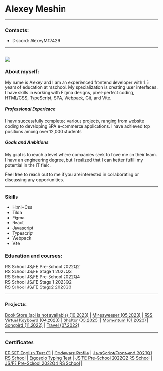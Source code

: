 # Alexey Meshin 

---
### Contacts:
* Discord: AlexeyM#7429
---
![](https://www.codewars.com/users/ZiberPax/badges/large)
---

### About myself:
My name is Alexey and I am an experienced frontend developer with 1.5 years of education at rsschool. My specialization is creating user interfaces. I have skills in working with Figma designs, pixel-perfect coding, HTML/CSS, TypeScript, SPA, Webpack, Git, and Vite.

##### Professional Experience
I have successfully completed various projects, ranging from website coding to developing SPA e-commerce applications. I have achieved top positions among over 12,000 students.

##### Goals and Ambitions
My goal is to reach a level where companies seek to have me on their team. I have an engineering degree, but I realized that I can better fulfill my potential in the IT field.

Feel free to reach out to me if you are interested in collaborating or discussing any opportunities.

---
### Skills

* Html+Css
* Tilda
* Figma
* React
* Javascript
* Typescript
* Webpack
* Vite

### Education and courses:

RS School JS/FE Pre-School 2022Q2  
RS School JS/FE Stage 1 2022Q3  
RS School JS/FE Pre-School 2022Q4  
RS School JS/FE Stage 1 2023Q2  
RS School JS/FE Stage2 2023Q3  


--- 

### Projects:
[Book Store (api is not available) (10.2023)](https://doomstore.vercel.app/) |
[Minesweeper (05.2023)](https://rolling-scopes-school.github.io/ziberpax-JSFE2023Q1/minesweeper) |
[RSS Virtual Keyboard (04.2023)](https://ziberpax.github.io/virtual-keyboard/) |
[Shelter (03.2023)](https://ziberpax.github.io/portfolio/shelter/pages/main/) | 
[Momentum (01.2023)](https://rolling-scopes-school.github.io/ziberpax-JSFEPRESCHOOL2022Q4/momentum/pages/index.html) | 
[Songbird (11.2022)](https://rolling-scopes-school.github.io/ziberpax-JSFE2022Q3/songbird/main.html) | 
[Travel (07.2022)](https://rolling-scopes-school.github.io/ziberpax-JSFEPRESCHOOL2022Q2/travel/) | 


--- 
### Certificates
[EF SET English Test C1](https://www.efset.org/cert/zqwgJ4)  |
[Codewars Profile](https://www.codewars.com/users/ZiberPax)  |
[JavaScript/Front-end 2023Q1 RS School](https://app.rs.school/certificate/cu4wgjy2)  |
[Ergosolo Typing Test](https://solo.nabiraem.ru/certs/download/280630/PW-0000002064_EN.pdf)  |
[JS/FE Pre-School 2022Q2 RS School](https://app.rs.school/certificate/qzaj46gs)  |
[JS/FE Pre-School 2022Q4 RS School](https://app.rs.school/certificate/k9uewivj)  |

